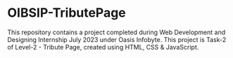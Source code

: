# OIBSIP-TributePage
This repository contains a project completed during Web Development and Designing Internship July 2023 under Oasis Infobyte. This project is Task-2 of Level-2 - Tribute Page, created using HTML, CSS & JavaScript.

